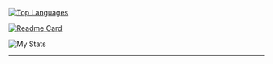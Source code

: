 

[![Top Languages](https://github-readme-stats.vercel.app/api/top-langs/?username=krystof-cejchan&layout=default)](https://www.google.com/)

[![Readme Card](https://github-readme-stats.vercel.app/api/pin/?username=krystof-cejchan&repo=Lite-Java-Weather-Library)](https://github.com/anuraghazra/github-readme-stats)

![My Stats](https://github-readme-stats.vercel.app/api?username=krystof-cejchan&show_icons=true)
<hr>
